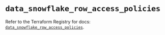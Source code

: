 # `data_snowflake_row_access_policies`

Refer to the Terraform Registry for docs: [`data_snowflake_row_access_policies`](https://registry.terraform.io/providers/snowflake-labs/snowflake/0.86.0/docs/data-sources/row_access_policies).
